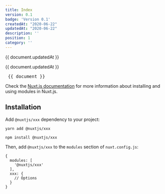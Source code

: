 ```yaml
---
title: Index
version: 0.1
badge: 'Version 0.1'
createdAt: "2020-06-22"
updatedAt: "2020-06-22" 
description: ''
position: 1
category: ''
---
```


<badge> {{ document.updatedAt }} </badge>

{{ document.updatedAt }}

<pre> {{ document }} </pre>

Check the [Nuxt.js documentation](https://nuxtjs.org/guides/configuration-glossary/configuration-modules) for more information about installing and using modules in Nuxt.js.

## Installation

Add `@nuxtjs/xxx` dependency to your project:

<code-group>
  <code-block label="Yarn" active>

  ```bash
  yarn add @nuxtjs/xxx
  ```

  </code-block>
  <code-block label="NPM">

  ```bash[nuxt.config.js]
  npm install @nuxtjs/xxx
  ```

  </code-block>
</code-group>

Then, add `@nuxtjs/xxx` to the `modules` section of `nuxt.config.js`:

```js[nuxt.config.js]
{
  modules: [
    '@nuxtjs/xxx'
  ],
  xxx: {
    // Options
  }
}
```
